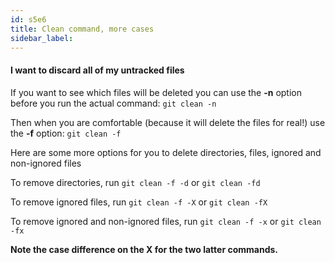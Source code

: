 ```yaml
---
id: s5e6
title: Clean command, more cases
sidebar_label:
---
```



#### I want to discard all of my untracked files

If you want to see which files will be deleted you can use the **-n** option before you run the actual command:
`git clean -n`


Then when you are comfortable (because it will delete the files for real!) use the **-f** option:
`git clean -f`

Here are some more options for you to delete directories, files, ignored and non-ignored files


To remove directories,
run `git clean -f -d` or `git clean -fd`


To remove ignored files,
run `git clean -f -X` or `git clean -fX`


To remove ignored and non-ignored files,
run `git clean -f -x` or `git clean -fx`


**Note the case difference on the X for the two latter commands.**
